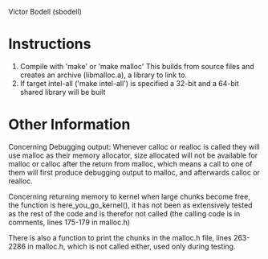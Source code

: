 Victor Bodell (sbodell)

# Instructions
1) Compile with 'make' or 'make malloc'
   This builds from source files and creates an archive (libmalloc.a), 
   a library to link to.
2) If target intel-all ('make intel-all') is specified a 32-bit and a 64-bit
   shared library will be built


# Other Information
Concerning Debugging output: Whenever calloc or realloc is called they will use
malloc as their memory allocator, size allocated will not be available for 
malloc or calloc after the return from malloc, which means a call to one of
them will first produce debugging output to malloc, and afterwards calloc or
realloc.

Concerning returning memory to kernel when large chunks become free, the
function is here_you_go_kernel(), it has not been as extensively tested as the
rest of the code and is therefor not called (the calling code is in comments,
lines 175-179 in malloc.h)

There is also a function to print the chunks in the malloc.h file,
lines 263-2286 in malloc.h, which is not called either, 
used only during testing.

